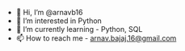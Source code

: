- 👋 Hi, I’m @arnavb16
- 👀 I’m interested in Python
- 🌱 I’m currently learning - Python, SQL
- 📫 How to reach me - arnav.bajaj.16@gmail.com

<!---
arnavb16/arnavb16 is a ✨ special ✨ repository because its `README.md` (this file) appears on your GitHub profile.
You can click the Preview link to take a look at your changes.
--->
